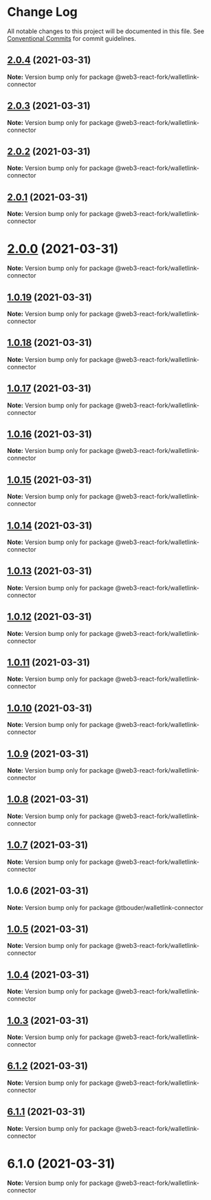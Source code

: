 # Change Log

All notable changes to this project will be documented in this file.
See [Conventional Commits](https://conventionalcommits.org) for commit guidelines.

## [2.0.4](https://github.com/TBouder/web3-react-fork/compare/@web3-react-fork/walletlink-connector@2.0.3...@web3-react-fork/walletlink-connector@2.0.4) (2021-03-31)

**Note:** Version bump only for package @web3-react-fork/walletlink-connector





## [2.0.3](https://github.com/TBouder/web3-react-fork/compare/@web3-react-fork/walletlink-connector@2.0.2...@web3-react-fork/walletlink-connector@2.0.3) (2021-03-31)

**Note:** Version bump only for package @web3-react-fork/walletlink-connector





## [2.0.2](https://github.com/TBouder/web3-react-fork/compare/@web3-react-fork/walletlink-connector@2.0.1...@web3-react-fork/walletlink-connector@2.0.2) (2021-03-31)

**Note:** Version bump only for package @web3-react-fork/walletlink-connector





## [2.0.1](https://github.com/TBouder/web3-react-fork/compare/@web3-react-fork/walletlink-connector@2.0.0...@web3-react-fork/walletlink-connector@2.0.1) (2021-03-31)

**Note:** Version bump only for package @web3-react-fork/walletlink-connector





# [2.0.0](https://github.com/TBouder/web3-react-fork/compare/@web3-react-fork/walletlink-connector@1.0.19...@web3-react-fork/walletlink-connector@2.0.0) (2021-03-31)

**Note:** Version bump only for package @web3-react-fork/walletlink-connector





## [1.0.19](https://github.com/TBouder/web3-react-fork/compare/@web3-react-fork/walletlink-connector@1.0.18...@web3-react-fork/walletlink-connector@1.0.19) (2021-03-31)

**Note:** Version bump only for package @web3-react-fork/walletlink-connector





## [1.0.18](https://github.com/TBouder/web3-react-fork/compare/@web3-react-fork/walletlink-connector@1.0.17...@web3-react-fork/walletlink-connector@1.0.18) (2021-03-31)

**Note:** Version bump only for package @web3-react-fork/walletlink-connector





## [1.0.17](https://github.com/TBouder/web3-react-fork/compare/@web3-react-fork/walletlink-connector@1.0.16...@web3-react-fork/walletlink-connector@1.0.17) (2021-03-31)

**Note:** Version bump only for package @web3-react-fork/walletlink-connector





## [1.0.16](https://github.com/TBouder/web3-react-fork/compare/@web3-react-fork/walletlink-connector@1.0.15...@web3-react-fork/walletlink-connector@1.0.16) (2021-03-31)

**Note:** Version bump only for package @web3-react-fork/walletlink-connector





## [1.0.15](https://github.com/TBouder/web3-react-fork/compare/@web3-react-fork/walletlink-connector@1.0.14...@web3-react-fork/walletlink-connector@1.0.15) (2021-03-31)

**Note:** Version bump only for package @web3-react-fork/walletlink-connector





## [1.0.14](https://github.com/TBouder/web3-react-fork/compare/@web3-react-fork/walletlink-connector@1.0.13...@web3-react-fork/walletlink-connector@1.0.14) (2021-03-31)

**Note:** Version bump only for package @web3-react-fork/walletlink-connector





## [1.0.13](https://github.com/TBouder/web3-react-fork/compare/@web3-react-fork/walletlink-connector@1.0.12...@web3-react-fork/walletlink-connector@1.0.13) (2021-03-31)

**Note:** Version bump only for package @web3-react-fork/walletlink-connector





## [1.0.12](https://github.com/TBouder/web3-react-fork/compare/@web3-react-fork/walletlink-connector@1.0.11...@web3-react-fork/walletlink-connector@1.0.12) (2021-03-31)

**Note:** Version bump only for package @web3-react-fork/walletlink-connector





## [1.0.11](https://github.com/TBouder/web3-react-fork/compare/@web3-react-fork/walletlink-connector@1.0.10...@web3-react-fork/walletlink-connector@1.0.11) (2021-03-31)

**Note:** Version bump only for package @web3-react-fork/walletlink-connector





## [1.0.10](https://github.com/TBouder/web3-react-fork/compare/@web3-react-fork/walletlink-connector@1.0.9...@web3-react-fork/walletlink-connector@1.0.10) (2021-03-31)

**Note:** Version bump only for package @web3-react-fork/walletlink-connector





## [1.0.9](https://github.com/TBouder/web3-react-fork/compare/@web3-react-fork/walletlink-connector@1.0.8...@web3-react-fork/walletlink-connector@1.0.9) (2021-03-31)

**Note:** Version bump only for package @web3-react-fork/walletlink-connector





## [1.0.8](https://github.com/TBouder/web3-react-fork/compare/@web3-react-fork/walletlink-connector@1.0.7...@web3-react-fork/walletlink-connector@1.0.8) (2021-03-31)

**Note:** Version bump only for package @web3-react-fork/walletlink-connector





## [1.0.7](https://github.com/TBouder/web3-react-fork/compare/@web3-react-fork/walletlink-connector@1.0.5...@web3-react-fork/walletlink-connector@1.0.7) (2021-03-31)

**Note:** Version bump only for package @web3-react-fork/walletlink-connector





## 1.0.6 (2021-03-31)

**Note:** Version bump only for package @tbouder/walletlink-connector





## [1.0.5](https://github.com/TBouder/web3-react-fork/compare/@web3-react-fork/walletlink-connector@1.0.4...@web3-react-fork/walletlink-connector@1.0.5) (2021-03-31)

**Note:** Version bump only for package @web3-react-fork/walletlink-connector





## [1.0.4](https://github.com/TBouder/web3-react-fork/compare/@web3-react-fork/walletlink-connector@1.0.3...@web3-react-fork/walletlink-connector@1.0.4) (2021-03-31)

**Note:** Version bump only for package @web3-react-fork/walletlink-connector





## [1.0.3](https://github.com/TBouder/web3-react-fork/compare/@web3-react-fork/walletlink-connector@6.1.2...@web3-react-fork/walletlink-connector@1.0.3) (2021-03-31)

**Note:** Version bump only for package @web3-react-fork/walletlink-connector





## [6.1.2](https://github.com/TBouder/web3-react-fork/compare/@web3-react-fork/walletlink-connector@6.1.1...@web3-react-fork/walletlink-connector@6.1.2) (2021-03-31)

**Note:** Version bump only for package @web3-react-fork/walletlink-connector





## [6.1.1](https://github.com/TBouder/web3-react-fork/compare/@web3-react-fork/walletlink-connector@6.1.0...@web3-react-fork/walletlink-connector@6.1.1) (2021-03-31)

**Note:** Version bump only for package @web3-react-fork/walletlink-connector





# 6.1.0 (2021-03-31)

**Note:** Version bump only for package @web3-react-fork/walletlink-connector
